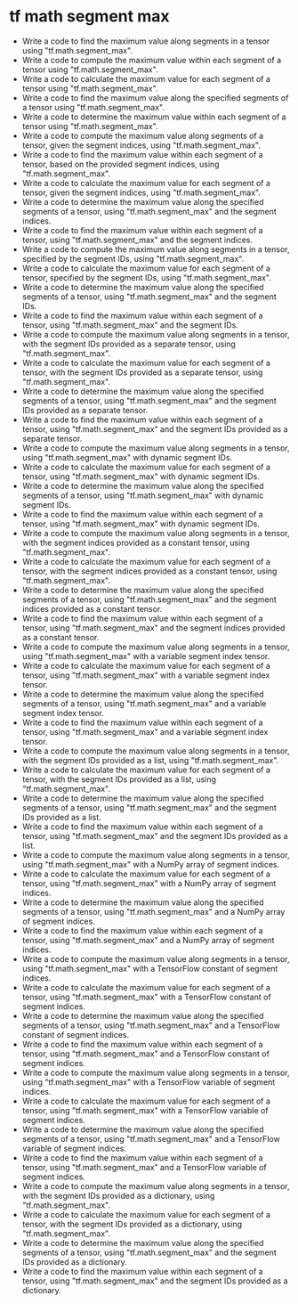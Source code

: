 # tf math segment max

- Write a code to find the maximum value along segments in a tensor using "tf.math.segment_max".
- Write a code to compute the maximum value within each segment of a tensor using "tf.math.segment_max".
- Write a code to calculate the maximum value for each segment of a tensor using "tf.math.segment_max".
- Write a code to find the maximum value along the specified segments of a tensor using "tf.math.segment_max".
- Write a code to determine the maximum value within each segment of a tensor using "tf.math.segment_max".
- Write a code to compute the maximum value along segments of a tensor, given the segment indices, using "tf.math.segment_max".
- Write a code to find the maximum value within each segment of a tensor, based on the provided segment indices, using "tf.math.segment_max".
- Write a code to calculate the maximum value for each segment of a tensor, given the segment indices, using "tf.math.segment_max".
- Write a code to determine the maximum value along the specified segments of a tensor, using "tf.math.segment_max" and the segment indices.
- Write a code to find the maximum value within each segment of a tensor, using "tf.math.segment_max" and the segment indices.
- Write a code to compute the maximum value along segments in a tensor, specified by the segment IDs, using "tf.math.segment_max".
- Write a code to calculate the maximum value for each segment of a tensor, specified by the segment IDs, using "tf.math.segment_max".
- Write a code to determine the maximum value along the specified segments of a tensor, using "tf.math.segment_max" and the segment IDs.
- Write a code to find the maximum value within each segment of a tensor, using "tf.math.segment_max" and the segment IDs.
- Write a code to compute the maximum value along segments in a tensor, with the segment IDs provided as a separate tensor, using "tf.math.segment_max".
- Write a code to calculate the maximum value for each segment of a tensor, with the segment IDs provided as a separate tensor, using "tf.math.segment_max".
- Write a code to determine the maximum value along the specified segments of a tensor, using "tf.math.segment_max" and the segment IDs provided as a separate tensor.
- Write a code to find the maximum value within each segment of a tensor, using "tf.math.segment_max" and the segment IDs provided as a separate tensor.
- Write a code to compute the maximum value along segments in a tensor, using "tf.math.segment_max" with dynamic segment IDs.
- Write a code to calculate the maximum value for each segment of a tensor, using "tf.math.segment_max" with dynamic segment IDs.
- Write a code to determine the maximum value along the specified segments of a tensor, using "tf.math.segment_max" with dynamic segment IDs.
- Write a code to find the maximum value within each segment of a tensor, using "tf.math.segment_max" with dynamic segment IDs.
- Write a code to compute the maximum value along segments in a tensor, with the segment indices provided as a constant tensor, using "tf.math.segment_max".
- Write a code to calculate the maximum value for each segment of a tensor, with the segment indices provided as a constant tensor, using "tf.math.segment_max".
- Write a code to determine the maximum value along the specified segments of a tensor, using "tf.math.segment_max" and the segment indices provided as a constant tensor.
- Write a code to find the maximum value within each segment of a tensor, using "tf.math.segment_max" and the segment indices provided as a constant tensor.
- Write a code to compute the maximum value along segments in a tensor, using "tf.math.segment_max" with a variable segment index tensor.
- Write a code to calculate the maximum value for each segment of a tensor, using "tf.math.segment_max" with a variable segment index tensor.
- Write a code to determine the maximum value along the specified segments of a tensor, using "tf.math.segment_max" and a variable segment index tensor.
- Write a code to find the maximum value within each segment of a tensor, using "tf.math.segment_max" and a variable segment index tensor.
- Write a code to compute the maximum value along segments in a tensor, with the segment IDs provided as a list, using "tf.math.segment_max".
- Write a code to calculate the maximum value for each segment of a tensor, with the segment IDs provided as a list, using "tf.math.segment_max".
- Write a code to determine the maximum value along the specified segments of a tensor, using "tf.math.segment_max" and the segment IDs provided as a list.
- Write a code to find the maximum value within each segment of a tensor, using "tf.math.segment_max" and the segment IDs provided as a list.
- Write a code to compute the maximum value along segments in a tensor, using "tf.math.segment_max" with a NumPy array of segment indices.
- Write a code to calculate the maximum value for each segment of a tensor, using "tf.math.segment_max" with a NumPy array of segment indices.
- Write a code to determine the maximum value along the specified segments of a tensor, using "tf.math.segment_max" and a NumPy array of segment indices.
- Write a code to find the maximum value within each segment of a tensor, using "tf.math.segment_max" and a NumPy array of segment indices.
- Write a code to compute the maximum value along segments in a tensor, using "tf.math.segment_max" with a TensorFlow constant of segment indices.
- Write a code to calculate the maximum value for each segment of a tensor, using "tf.math.segment_max" with a TensorFlow constant of segment indices.
- Write a code to determine the maximum value along the specified segments of a tensor, using "tf.math.segment_max" and a TensorFlow constant of segment indices.
- Write a code to find the maximum value within each segment of a tensor, using "tf.math.segment_max" and a TensorFlow constant of segment indices.
- Write a code to compute the maximum value along segments in a tensor, using "tf.math.segment_max" with a TensorFlow variable of segment indices.
- Write a code to calculate the maximum value for each segment of a tensor, using "tf.math.segment_max" with a TensorFlow variable of segment indices.
- Write a code to determine the maximum value along the specified segments of a tensor, using "tf.math.segment_max" and a TensorFlow variable of segment indices.
- Write a code to find the maximum value within each segment of a tensor, using "tf.math.segment_max" and a TensorFlow variable of segment indices.
- Write a code to compute the maximum value along segments in a tensor, with the segment IDs provided as a dictionary, using "tf.math.segment_max".
- Write a code to calculate the maximum value for each segment of a tensor, with the segment IDs provided as a dictionary, using "tf.math.segment_max".
- Write a code to determine the maximum value along the specified segments of a tensor, using "tf.math.segment_max" and the segment IDs provided as a dictionary.
- Write a code to find the maximum value within each segment of a tensor, using "tf.math.segment_max" and the segment IDs provided as a dictionary.